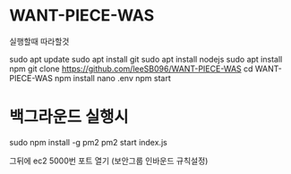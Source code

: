 # WANT-PIECE-WAS


실행할때 따라할것

sudo apt update
sudo apt install git
sudo apt install nodejs
sudo apt install npm
git clone https://github.com/leeSB096/WANT-PIECE-WAS
cd WANT-PIECE-WAS
npm install
nano .env
npm start


# 백그라운드 실행시
sudo npm install -g pm2
pm2 start index.js

그뒤에 ec2 5000번 포트 열기 (보안그룹 인바운드 규칙설정)
